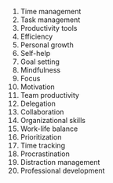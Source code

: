 
1. Time management
2. Task management
3. Productivity tools
4. Efficiency
5. Personal growth
6. Self-help
7. Goal setting
8. Mindfulness
9. Focus
10. Motivation
11. Team productivity
12. Delegation
13. Collaboration
14. Organizational skills
15. Work-life balance
16. Prioritization
17. Time tracking
18. Procrastination
19. Distraction management
20. Professional development
